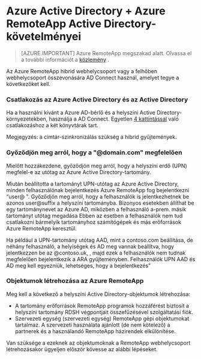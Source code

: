 
<properties 
    pageTitle="Azure Active Directory Azure RemoteApp Active Directory-követelményei a + |} Microsoft Azure" 
    description="Megtudhatja, hogy miként állíthatja be az Active Directory Azure RemoteApp végezhető." 
    services="remoteapp" 
    documentationCenter="" 
    authors="lizap" 
    manager="mbaldwin" />

<tags 
    ms.service="remoteapp" 
    ms.workload="compute" 
    ms.tgt_pltfrm="na" 
    ms.devlang="na" 
    ms.topic="article" 
    ms.date="08/15/2016" 
    ms.author="elizapo" />



# <a name="azure-ad--active-directory-requirements-for-azure-remoteapp"></a>Azure Active Directory + Azure RemoteApp Active Directory-követelményei

> [AZURE.IMPORTANT]
> Azure RemoteApp megszakad alatt. Olvassa el a további információt a [közlemény](https://go.microsoft.com/fwlink/?linkid=821148) .


Az Azure RemoteApp hibrid webhelycsoport vagy a felhőben webhelycsoport összevonására AD Connect használ, amelyet tegye a következőket kell.

### <a name="connect-azure-ad-and-active-directory"></a>Csatlakozás az Azure Active Directory és az Active Directory

Ha a használni kívánt a Azure AD-bérlő és a helyszíni Active Directory-környezetekben, használja a AD Connect. Egyetlen [4 kattintással](https://blogs.technet.microsoft.com/enterprisemobility/2014/08/04/connecting-ad-and-azure-ad-only-4-clicks-with-azure-ad-connect/) való csatlakozáshoz a két könyvtárak tart.

Megjegyzés: a címtár-szinkronizálás szükség a hibrid gyűjtemények.

### <a name="make-sure-your-domaincom-match"></a>Győződjön meg arról, hogy a "@domain.com" megfelelően
Mielőtt hozzákezdene, győződjön meg arról, hogy a helyszíni erdő (UPN) megfelel-e az utótag az Azure Active Directory-tartomány. 

Miután beállította a tartományt UPN-utótag az Azure Active Directory, minden felhasználónak bejelentkezés Azure RemoteApp fog bejelentkezni “user@ <the suffix you set up>". Győződjön meg arról, hogy a felhasználók is jelentkezhetnek be azonos user@suffix a helyszíni tartományba. Bizonyos esetekben állíthat be egy tartománynevet az Azure AD, miközben a felhasználó a-prem. másik tartományt utótag megadása Ebben az esetben a felhasználók nem tud csatlakozni bármelyik tartományhoz számítógépek és más erőforrások Azure RemoteApp keresztül.

Ha például a UPN-tartomány utótag AAD, mint a contoso.com beállítása, de néhány felhasználó, a helyiségek és AD meg vannak beállítva, hogy jelentkezzen be az @contoso.uk, , majd ezek a felhasználók nem tudnak megfelelően bejelentkezik a ARA gyűjteményben. Felhasználók UPN AAD és AD meg kell egyezniük, lehetséges, hogy a bejelentkezés"

### <a name="create-objects-for-azure-remoteapp"></a>Objektumok létrehozása az Azure RemoteApp
Meg kell a következő a helyszíni Active Directory-objektumok létrehozása:

- A tartomány erőforrások RemoteApp programok hozzáférést biztosít a helyszíni tartomány RDSH végpontjait összefűzésével szolgáltatási fiók.
- Szervezeti egység (szervezeti egység) RemoteApp gépi objektumokat tartalmaz. A szervezeti használata ajánlott (de nem kötelező) a partnerek és a használandó RemoteApp házirendek elkülönítése.

Van szüksége a ezeknek az objektumoknak a RemoteApp webhelycsoport létrehozásakor ügyeljen először kövesse az alábbi lépéseket.